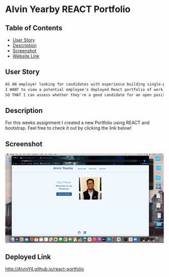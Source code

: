 # Alvin Yearby REACT Portfolio 

## Table of Contents
- [User Story](#user-story)
- [Description](#description)
- [Screenshot](#screenshot)
- [Website Link](#Deployed-Link) 


## User Story

```md
AS AN employer looking for candidates with experience building single-page applications
I WANT to view a potential employee's deployed React portfolio of work samples
SO THAT I can assess whether they're a good candidate for an open position
```

## Description 

For this weeks assignment I created a new Portfolio using REACT and bootstrap. Feel free to check it out by clicking the link below! 

## Screenshot

<img src=https://github.com/AlvinY4/react-portfolio/blob/main/src/assets/images/Screen%20Shot%202022-03-06%20at%2011.08.11%20PM.png> 


## Deployed Link 

http://AlvinY4.github.io/react-portfolio 
